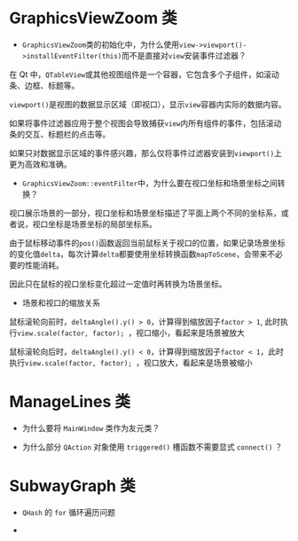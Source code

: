 # GraphicsViewZoom 类

- `GraphicsViewZoom`类的初始化中，为什么使用`view->viewport()->installEventFilter(this)`而不是直接对`view`安装事件过滤器？

在 Qt 中，`QTableView`或其他视图组件是一个容器，它包含多个子组件，如滚动条、边框、标题等。

`viewport()`是视图的数据显示区域（即视口），显示`view`容器内实际的数据内容。

如果将事件过滤器应用于整个视图会导致捕获`view`内所有组件的事件，包括滚动条的交互、标题栏的点击等。

如果只对数据显示区域的事件感兴趣，那么仅将事件过滤器安装到`viewport()`上更为高效和准确。

- `GraphicsViewZoom::eventFilter`中，为什么要在视口坐标和场景坐标之间转换？

视口展示场景的一部分，视口坐标和场景坐标描述了平面上两个不同的坐标系，或者说，视口坐标是场景坐标的局部坐标系。

由于鼠标移动事件的`pos()`函数返回当前鼠标关于视口的位置，如果记录场景坐标的变化值`delta`，每次计算`delta`都要使用坐标转换函数`mapToScene`，会带来不必要的性能消耗。

因此只在鼠标的视口坐标变化超过一定值时再转换为场景坐标。

- 场景和视口的缩放关系

鼠标滚轮向前时，`deltaAngle().y() > 0`，计算得到缩放因子`factor > 1`, 此时执行`view.scale(factor, factor); `，视口缩小，看起来是场景被放大

鼠标滚轮向后时，`deltaAngle().y() < 0`，计算得到缩放因子`factor < 1`，此时执行`view.scale(factor, factor); `，视口放大，看起来是场景被缩小



# ManageLines 类

- 为什么要将 `MainWindow` 类作为友元类？


- 为什么部分 `QAction` 对象使用 `triggered()` 槽函数不需要显式 `connect()` ？


# SubwayGraph 类

- `QHash` 的 `for` 循环遍历问题



- 















